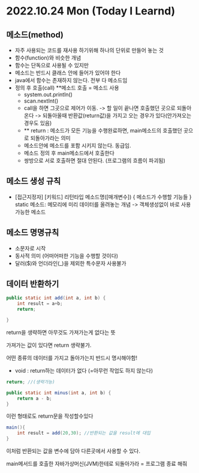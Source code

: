 # 2022.10.24 Mon (Today I Learnd)

## 메소드(method)

- 자주 사용되는 코드를 재사용 하기위해 하나의 단위로 만들어 놓는 것
- 함수(function)와 비슷한 개념
- 함수는 단독으로 사용될 수 있지만
- 메소드는 반드시 클래스 안에 들어가 있어야 한다
- java에서 함수는 존재하지 않는다. 전부 다 메소드임
- 정의 후 호출(call)   **메소드 호출 = 메소드 사용
    - system.out.println()
    - scan.nextInt()
    - call을 하면 그곳으로 제어가 이동. -> 할 일이 끝나면 호출했던 곳으로 되돌아 온다 -> 되돌아올때 반환값(return값)을 가지고 오는 경우가 있다(안가져오는 경우도 있음)
    - ** return : 메소드가 모든 기능을 수행완료하면, main메소드의 호출했던 곳으로 되돌아가라는 의미
    - 메소드안에 메소드를 포함 시키지 않는다. 동급임.
    - 메소드 정의 후 main메소드에서 호출한다
    - 쌍방으로 서로 호출하면 절대 안된다. (프로그램의 흐름이 파괴됨)

## 메소드 생성 규칙

- [접근지정자] [키워드] 리턴타입 메소드명([매개변수]) { 메소드가 수행할 기능들 }
static 메소드: 메모리에 미리 데이터를 올려놓는 개념 -> 객체생성없이 바로 사용가능한 메소드

## 메소드 명명규칙

- 소문자로 시작
- 동사적 의미 (어떠어떠한 기능을 수행할 것이다)
- 달러($)와 언더라인(_)을 제외한 특수문자 사용불가

## 데이터 반환하기

```java
public static int add(int a, int b) {
	int result = a+b;
	return;

}
```

return을 생략하면 아무것도 가져가는게 없다는 뜻

가져가는 값이 있다면 return 생략불가.

어떤 종류의 데이터를 가지고 돌아가는지 반드시 명시해야함!

- void : return하는 데이터가 없다 (=아무런 작업도 하지 않는다)

```java
return; //(생략가능)
```

```java
public static int minus(int a, int b) {
	return a - b;
}
```

이런 형태로도 return문을 작성할수있다

```java
main(){
	int result = add(20,30); //반환되는 값을 result에 대입
}
```

이처럼 반환되는 값을 변수에 담아 다른곳에서 사용할 수 있다.

main메서드를 호출한 자바가상머신(JVM)한테로 되돌아가라 = 프로그램 종료 해줘